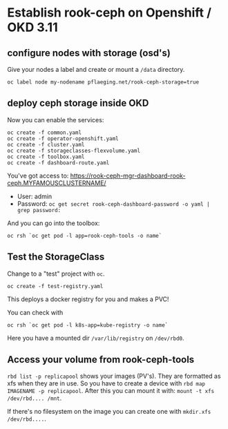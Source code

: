 # Establish rook-ceph on Openshift / OKD 3.11

## configure nodes with storage (osd's)

Give your nodes a label and create or mount a `/data` directory.

```shell
oc label node my-nodename pflaeging.net/rook-ceph-storage=true
```

## deploy ceph storage inside OKD

Now you can enable the services:

```shell
oc create -f common.yaml
oc create -f operator-openshift.yaml
oc create -f cluster.yaml
oc create -f storageclasses-flexvolume.yaml
oc create -f toolbox.yaml
oc create -f dashboard-route.yaml
```

You've got access to:
<https://rook-ceph-mgr-dashboard-rook-ceph.MYFAMOUSCLUSTERNAME/>

- User: admin
- Password: `oc get secret rook-ceph-dashboard-password -o yaml | grep password:`

And you can go into the toolbox:

```shell
oc rsh `oc get pod -l app=rook-ceph-tools -o name`
```

## Test the StorageClass

Change to a "test" project with `oc`.

```shell
oc create -f test-registry.yaml
```

This deploys a docker registry for you and makes a PVC!

You can check with

```shell
oc rsh `oc get pod -l k8s-app=kube-registry -o name`
```

Here you have a mounted dir `/var/lib/registry` on `/dev/rbd0`.

## Access your volume from rook-ceph-tools

`rbd list -p replicapool` shows your images (PV's).
They are formatted as xfs when they are in use. So you have to create a device with `rbd map IMAGENAME -p replicapool`. After this you can mount it with: `mount -t xfs /dev/rbd.... /mnt`.

If there's no filesystem on the image you can create one with `mkdir.xfs /dev/rbd....`.
